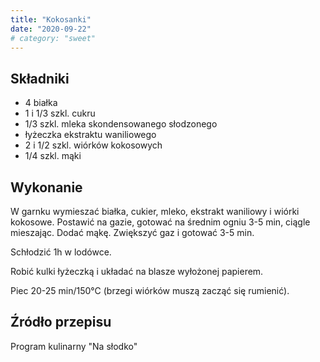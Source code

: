 ```yaml
---
title: "Kokosanki"
date: "2020-09-22"
# category: "sweet"
---
```


## Składniki

- 4 białka
- 1 i 1/3 szkl. cukru
- 1/3 szkl. mleka skondensowanego słodzonego
- łyżeczka ekstraktu waniliowego
- 2 i 1/2 szkl. wiórków kokosowych
- 1/4 szkl. mąki

## Wykonanie

W garnku wymieszać białka, cukier, mleko, ekstrakt waniliowy i wiórki kokosowe. Postawić na gazie, gotować na średnim ogniu 3-5 min, ciągle mieszając. Dodać mąkę. Zwiększyć gaz i gotować 3-5 min.

Schłodzić 1h w lodówce.

Robić kulki łyżeczką i układać na blasze wyłożonej papierem.

Piec 20-25 min/150°C (brzegi wiórków muszą zacząć się rumienić).

## Źródło przepisu

Program kulinarny "Na słodko"
